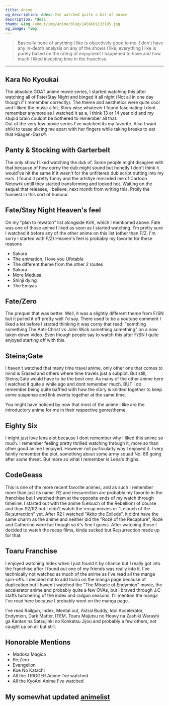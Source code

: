 ```yaml
---
title: Anime
og_description: &desc Ive watched quite a bit of anime
description: *desc
thumb: &img /about/img/anime/blog/1456669133185.jpg
og_image: *img
---
```


> Basically none of anything I like is objectively good to me. I don't have any in-depth analysis on any of the shows I like; everything I like is purely based on the rating of enjoyment I happened to have and how much I liked investing time in the franchise.

---

## Kara No Kyoukai
The absolute GOAT anime movie series, I started watching this after watching all of Fate/Stay Night and binged it all night (Not all in one day though if I remember correctly). The theme and aesthetics were quite cool and I liked the music a lot. Story wise whatever I found fascinating I dont remember anymore as I watched it as a, I think 13 or 14 year old and my stupid brain couldnt be bothered to remember all that.  
Out of the very few movie series I've watched its my favorite. Also I want shiki to tease slicing me apart with her fingers while taking breaks to eat that Häagen-Dazs®.

## Panty & Stocking with Garterbelt
The only show I liked watching the dub of. Some people might disagree with that because of how corny the dub might sound but honetly I don't think it would've hit the same if it wasn't for the unfiltered dub script nutting into my ears. I found it pretty funny and the artstlye reminded me of Cartoon Netowrk untill they started transforming and looked hot. Waiting on the sequel that releases, i believe, next month from writing this. Prolly the funniest in this sort of humour.

## Fate/Stay Night Heaven's feel
On my "plan to rewatch" list alongside KnK, which I mentioned above. Fate was one of those anime I liked as soon as I started watching. I'm pretty sure I watched it before any of the other anime on this list (other than F/Z, I'm sorry I started with F/Z)
Heaven's feel is probably my favorite for these reasons
- Sakura
- The animation, I love you Ufotable
- The different theme from the other 2 routes
- Sakura
- More Medusa
- Shinji dying
- The Emiyas

## Fate/Zero
The prequel that was better. Well, it was a slightly different theme from F/SN but it pulled it off pretty well I'd say. There used to be a youtube comment I liked a lot before I started thinking it was corny that read: "somthing something The Anti-Christ vs John Wick something something" on a now taken down video. Even though people say to watch this after F/SN I quite enjoyed starting off with this. 

## Steins;Gate
I haven't watched that many time travel anime, only other one that comes to mind is Erased and others where time travels just a subplot. But still, Steins;Gate would have to be the best one. As many of the other anime here I watched it quite a while ago and dont remember much, BUT I do remember being quite baffled with how the story is knitted together to keep some suspense and link events together at the same time.

You might have noticed by now that most of the anime I like are the introductory anime for me in their respective genre/theme. 

## Eighty Six
I might just love lena alot because I dont remember why I liked this anime so much. I remember feeling pretty thrilled watching through it, more so than other good anime I enjoyed. However not purticularly why I enjoyed it. I very faintly remember the plot, something about some army squad No. 86 going after *some* threat. But more so what I remember is Lena's thighs.

## CodeGeass
This is one of the more recent favorite animes, and as such I remember more than just its name. R2 and ressurection are probably my favorite in the franchise but I watched them at the opposite ends of my watch through timeline. I started out with the anime (Lelouch of the Rebellion) of course and than S2/R2 but I didn't watch the recap movies or "Lelouch of the Re;surrection" yet. After R2 I watched "Akito the Exileds", it didnt have the same charm as the anime and neither did the "Rozé of the Recapture", Rozé and Catherine were hot though so it's fine I guess. After watching those I decided to watch the recap films, kinda sucked but Re;surrection made up for that.

## Toaru Franchise
I enjoyed watching Index when I just found it by chance but I really got into the franchise after I found out one of my friends was really into it. I've technically not watched as much of the anime as I've read all the manga spin-offs. I decided not to add toaru on the manga page because of duplication but I haven't watched the "The Miracle of Endymion" movie, the accelerator anime and probably quite a few OVAs, but I braved through J.C staffs butchering of the index and railgun seasons. I'll mention the manga I've read here because I probably wont on the manga page.  

I've read Railgun, Index, Mental out, Astral Buddy, Idol Accelerator, Endymion, Dark Matter, ITEM, Toaru Majutsu no Heavy na Zashiki Warashi ga Kantan na Satsujinki no Konkatsu Jijou and probably a few others, not caught up on all but still.

## Honorable Mentions
- Madoka Magica
- Re;Zero
- Evangelion
- Koe No Katachi
- All the TRIGGER Anime I've watched
- All the KyoAni Anime I've watched

My somewhat updated [animelist](https://anilist.co/user/LelIllumina/animelist)
---